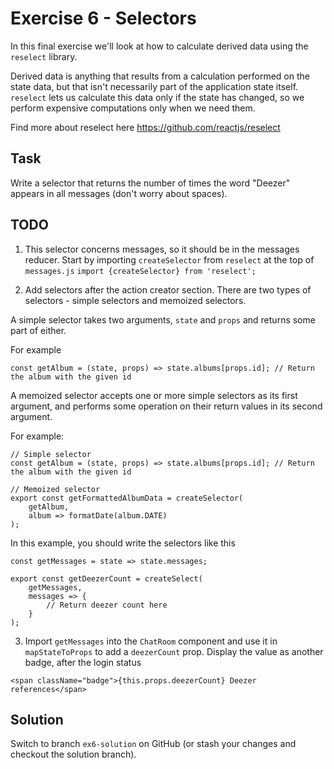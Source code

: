 # Exercise 6 - Selectors

In this final exercise we'll look at how to calculate derived data using the `reselect` library.

Derived data is anything that results from a calculation performed on the state data, but that isn't necessarily part of the application state itself. `reselect`
lets us calculate this data only if the state has changed, so we perform expensive computations only when we need them.

Find more about reselect here https://github.com/reactjs/reselect

## Task

Write a selector that returns the number of times the word "Deezer" appears in all messages (don't worry about spaces).
 
## TODO

1. This selector concerns messages, so it should be in the messages reducer. Start by importing `createSelector` from `reselect` at the top of `messages.js`
`import {createSelector} from 'reselect';`

2. Add selectors after the action creator section. There are two types of selectors - simple selectors and memoized selectors.
 
A simple selector takes two arguments, `state` and `props` and returns some part of either. 

For example

```
const getAlbum = (state, props) => state.albums[props.id]; // Return the album with the given id
```

A memoized selector accepts one or more simple selectors as its first argument, and performs some operation on their return values
in its second argument.

For example:

```
// Simple selector
const getAlbum = (state, props) => state.albums[props.id]; // Return the album with the given id

// Memoized selector
export const getFormattedAlbumData = createSelector(
	getAlbum,
	album => formatDate(album.DATE)
);
```

In this example, you should write the selectors like this

```
const getMessages = state => state.messages;

export const getDeezerCount = createSelect(
	getMessages,
	messages => {
		// Return deezer count here
	}
);
```

3. Import `getMessages` into the `ChatRoom` component and use it in `mapStateToProps` to add a `deezerCount` prop. Display the value as another badge, 
after the login status
```
<span className="badge">{this.props.deezerCount} Deezer references</span>
```

## Solution

Switch to branch `ex6-solution` on GitHub (or stash your changes and checkout the solution branch).
